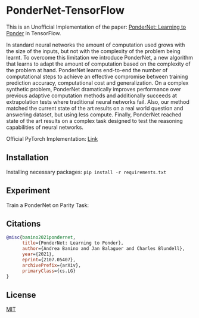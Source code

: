 # PonderNet-TensorFlow

This is an Unofficial Implementation of the paper: [PonderNet: Learning to Ponder](https://arxiv.org/abs/2107.05407) in TensorFlow.


In standard neural networks the amount of computation used grows with the size of the inputs, but not with the complexity of the problem being learnt. To overcome this limitation we introduce PonderNet, a new algorithm that learns to adapt the amount of computation based on the complexity of the problem at hand. PonderNet learns end-to-end the number of computational steps to achieve an effective compromise between training prediction accuracy, computational cost and generalization. On a complex synthetic problem, PonderNet dramatically improves performance over previous adaptive computation methods and additionally succeeds at extrapolation tests where traditional neural networks fail. Also, our method matched the current state of the art results on a real world question and answering dataset, but using less compute. Finally, PonderNet reached state of the art results on a complex task designed to test the reasoning capabilities of neural networks.

Official PyTorch Implementation: [Link](https://nn.labml.ai/adaptive_computation/ponder_net/index.html)
 
## Installation
Installing necessary packages: `pip install -r requirements.txt`

## Experiment 
Train a PonderNet on Parity Task: 

## Citations
```bibtex
@misc{banino2021pondernet,
      title={PonderNet: Learning to Ponder}, 
      author={Andrea Banino and Jan Balaguer and Charles Blundell},
      year={2021},
      eprint={2107.05407},
      archivePrefix={arXiv},
      primaryClass={cs.LG}
}
```

## License

[MIT](https://github.com/EMalagoli92/PonderNet-TensorFlow/blob/main/LICENSE)
